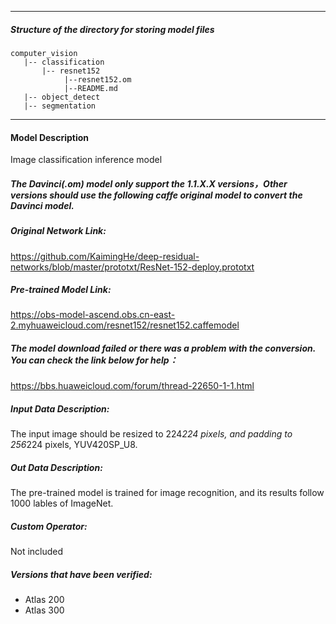 *******************************************************************************
##### Structure of the directory for storing model files
```
computer_vision
   |-- classification
       |-- resnet152
            |--resnet152.om
            |--README.md
   |-- object_detect
   |-- segmentation
```
*******************************************************************************

#### Model Description

Image classification inference model

##### The Davinci(.om) model only support the 1.1.X.X versions，Other versions should use the following caffe original model to convert the Davinci model.

##### Original Network Link:

https://github.com/KaimingHe/deep-residual-networks/blob/master/prototxt/ResNet-152-deploy.prototxt

##### Pre-trained Model Link:

https://obs-model-ascend.obs.cn-east-2.myhuaweicloud.com/resnet152/resnet152.caffemodel

##### The model download failed or there was a problem with the conversion. You can check the link below for help：
https://bbs.huaweicloud.com/forum/thread-22650-1-1.html

##### Input Data Description:

The input image should be resized to 224*224 pixels, and padding to 256*224 pixels, YUV420SP_U8.

##### Out Data Description:

The pre-trained model is trained for image recognition, and its results follow 1000 lables of ImageNet.

##### Custom Operator:

Not included

##### Versions that have been verified: 

- Atlas 200
- Atlas 300
